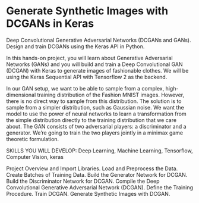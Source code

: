 # Generate Synthetic Images with DCGANs in Keras

Deep Convolutional Generative Adversarial 
Networks (DCGANs and GANs).
 Design and train DCGANs using the Keras API in
Python.

In this hands-on project, you will learn about
Generative Adversarial Networks (GANs) and you
will build and train a Deep Convolutional GAN 
(DCGAN) with Keras to generate images of 
fashionable clothes.  We will be using the 
Keras Sequential API with Tensorflow 2 as the 
backend.

In our GAN setup,  we want to be able to sample 
from a complex, high-dimensional training 
distribution of the Fashion MNIST images. 
However, there is no direct way to sample from
this distribution. The solution is to sample 
from a simpler distribution, such as Gaussian 
noise. We want the model to use the power of 
neural networks to learn a transformation from
the simple distribution directly to the 
training distribution that we care about. The 
GAN consists of two adversarial players: a 
discriminator and a generator. We’re going to 
train the two players jointly in a minimax game 
theoretic formulation.

SKILLS YOU WILL DEVELOP:
Deep Learning,
Machine Learning,
Tensorflow,
Computer Vision,
keras

Project Overview and Import Libraries.
 Load and Preprocess the Data.
 Create Batches of Training Data.
 Build the Generator Network for DCGAN.
 Build the Discriminator Network for DCGAN.
 Compile the Deep Convolutional Generative Adversarial Network (DCGAN).
 Define the Training Procedure.
 Train DCGAN.
 Generate Synthetic Images with DCGAN.




